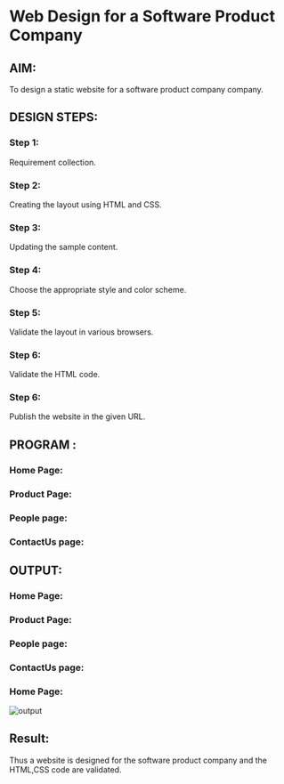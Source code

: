 # Web Design for a Software Product Company

## AIM:

To design a static website for a software product company company.

## DESIGN STEPS:

### Step 1:

Requirement collection.

### Step 2:

Creating the layout using HTML and CSS.

### Step 3:

Updating the sample content.

### Step 4:

Choose the appropriate style and color scheme.

### Step 5:

Validate the layout in various browsers.

### Step 6:

Validate the HTML code.

### Step 6:

Publish the website in the given URL.

## PROGRAM :
### Home Page:
### Product Page:
### People page:
### ContactUs page:

## OUTPUT:
### Home Page:
### Product Page:
### People page:
### ContactUs page:

### Home Page:

![output](./images/homepage.jpg)

## Result:

Thus a website is designed for the software product company and the HTML,CSS code are validated.
